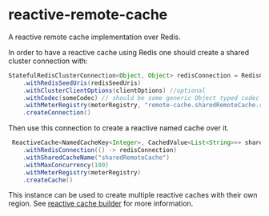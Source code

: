 # reactive-remote-cache

A reactive remote cache implementation over Redis.

In order to have a reactive cache using Redis one should create a shared cluster connection with: 

```java
StatefulRedisClusterConnection<Object, Object> redisConnection = RedisConnectionBuilder.builder()
    .withRedisSeedUris(redisSeedUris)
    .withClusterClientOptions(clientOptions) //optional
    .withCodec(someCodec) // should be some generic Object typed codec
    .withMeterRegistry(meterRegistry, "remote-cache.sharedRemoteCache.redis")
    .createConnection()
```

Then use this connection to create a reactive named cache over it.

```java
 ReactiveCache<NamedCacheKey<Integer>, CachedValue<List<String>>> sharedCache = ResilientSharedReactiveRedisCacheBuilder.<Integer, List<String>>builder()
    .withRedisConnection(() -> redisConnection)
    .withSharedCacheName("sharedRemoteCache")
    .withMaxConcurrency(100)
    .withMeterRegistry(meterRegistry)
    .createCache()
```

This instance can be used to create multiple reactive caches with their own region. See [reactive cache builder](../reactive-cache/readme.md) for more information.
